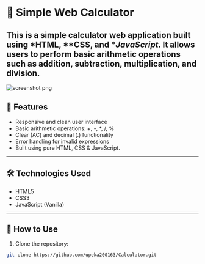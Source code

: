 # 🧮 Simple Web Calculator

This is a simple calculator web application built using *HTML, **CSS, and **JavaScript*. It allows users to perform basic arithmetic operations such as addition, subtraction, multiplication, and division.
---

![screenshot png](https://github.com/user-attachments/assets/5b59fdc9-8b4b-4397-b9d3-a4cf37e09ba2)

## 🚀 Features

- Responsive and clean user interface
- Basic arithmetic operations: +, -, *, /, %
- Clear (AC) and decimal (.) functionality
- Error handling for invalid expressions
- Built using pure HTML, CSS & JavaScript.

---

## 🛠 Technologies Used

- HTML5
- CSS3
- JavaScript (Vanilla)

---
## 🔧 How to Use

1. Clone the repository:

```bash
git clone https://github.com/upeka200163/Calculator.git

